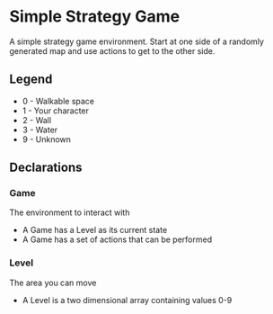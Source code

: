 # Simple Strategy Game

A simple strategy game environment.  Start at one side of a randomly generated map and use actions to get to the other side.

## Legend

- 0 - Walkable space
- 1 - Your character
- 2 - Wall
- 3 - Water
- 9 - Unknown


## Declarations

### Game

The environment to interact with

- A Game has a Level as its current state
- A Game has a set of actions that can be performed

### Level

The area you can move

- A Level is a two dimensional array containing values 0-9